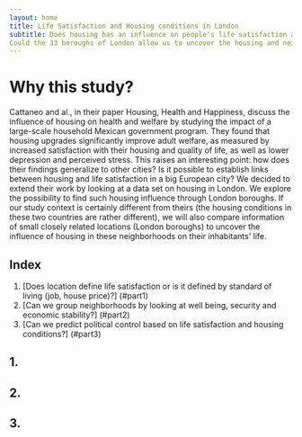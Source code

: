 ```yaml
---
layout: home
title: Life Satisfaction and Housing conditions in London
subtitle: Does housing has an influence on people's life satisfaction and happiness?  
Could the 33 boroughs of London allow us to uncover the housing and neighborhood conditions that make people happy?
---
```


# Why this study?

Cattaneo and al., in their paper Housing, Health and Happiness, discuss the influence of housing on health and welfare by studying the impact of a large-scale household Mexican government program. They found that housing upgrades significantly improve adult welfare, as measured by increased satisfaction with their housing and quality of life, as well as lower depression and perceived stress. This raises an interesting point: how does their findings generalize to other cities? Is it possible to establish links between housing and life satisfaction in a big European city? We decided to extend their work by looking at a data set on housing in London.
We explore the possibility to find such housing influence through London boroughs. If our study context is certainly different from theirs (the housing conditions in these two countries are rather different), we will also compare information of small closely related locations (London boroughs) to uncover the influence of housing in these neighborhoods on their inhabitants' life. 

## Index

1. [Does location define life satisfaction or is it defined by standard of living (job, house price)?] (#part1)
2. [Can we group neighborhoods by looking at well being, security and economic stability?] (#part2)
3. [Can we predict political control based on life satisfaction and housing conditions?] (#part3)



<a name = "part1"></a>
## 1.

<a name = "part2"></a>
## 2.

<a name = "part3"></a>
## 3.
